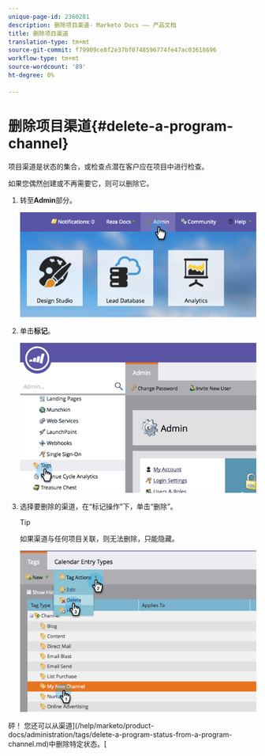 ```yaml
---
unique-page-id: 2360281
description: 删除项目渠道- Marketo Docs —— 产品文档
title: 删除项目渠道
translation-type: tm+mt
source-git-commit: f79909ce8f2e37bf0748596774fe47ac03618696
workflow-type: tm+mt
source-wordcount: '89'
ht-degree: 0%

---
```



# 删除项目渠道{#delete-a-program-channel}

项目渠道是状态的集合，或检查点潜在客户应在项目中进行检查。

如果您偶然创建或不再需要它，则可以删除它。

1. 转至&#x200B;**Admin**&#x200B;部分。

   ![](assets/image2014-9-24-16-3a6-3a41.png)

1. 单击&#x200B;**标记**。

   ![](assets/image2014-9-24-16-3a7-3a33.png)

1. 选择要删除的渠道，在“标记操作”下，单击“删除”。

   >[!TIP]
   >
   >如果渠道与任何项目关联，则无法删除，只能隐藏。

   ![](assets/image2014-9-24-16-3a10-3a59.png)

砰！ 您还可以从渠道](/help/marketo/product-docs/administration/tags/delete-a-program-status-from-a-program-channel.md)中删除特定状态。[
